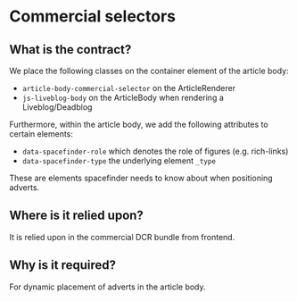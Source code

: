 # Commercial selectors

## What is the contract?

We place the following classes on the container element of the article body:

-   `article-body-commercial-selector` on the ArticleRenderer
-   `js-liveblog-body` on the ArticleBody when rendering a Liveblog/Deadblog

Furthermore, within the article body, we add the following attributes to certain elements:

- `data-spacefinder-role` which denotes the role of figures (e.g. rich-links)
- `data-spacefinder-type` the underlying element `_type`

These are elements spacefinder needs to know about when positioning adverts.

## Where is it relied upon?

It is relied upon in the commercial DCR bundle from frontend.

## Why is it required?

For dynamic placement of adverts in the article body.
